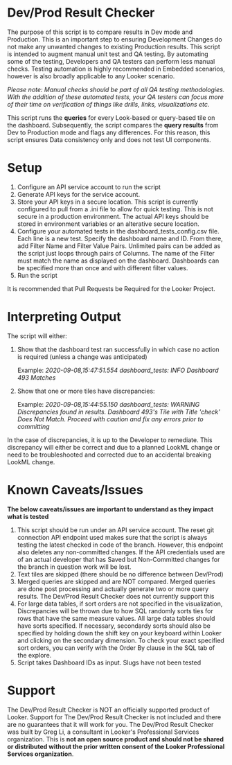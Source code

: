 # Dev/Prod Result Checker

The purpose of this script is to compare results in Dev mode and Production. This is an important step to ensuring Development Changes do not make any unwanted changes to existing Production results. 
This script is intended to augment manual unit test and QA testing. By automating some of the testing, Developers and QA testers can perform less manual checks. Testing automation is highly recommended in Embedded scenarios, however is also broadly applicable to any Looker scenario. 

*Please note: Manual checks should be part of all QA testing methodologies. With the addition of these automated tests, your QA testers can focus more of their time on verification of things like drills, links, visualizations etc.* 

This script runs the **queries** for every Look-based or query-based tile on the dashboard. Subsequently, the script compares the **query results** from Dev to Production mode and flags any differences. For this reason, this script ensures Data consistency only and does not test UI components. 


# Setup

1. Configure an API service account to run the script
2. Generate API keys for the service account. 
3. Store your API keys in a secure location. This script is currently configured to pull from a .ini file to allow for quick testing. This is not secure in a production environment. The actual API keys should be stored in environment variables or an alterative secure location. 
4. Configure your automated tests in the dashboard_tests_config.csv file. Each line is a new test. Specify the dashboard name and ID. From there, add Filter Name and Filter Value Pairs. Unlimited pairs can be added as the script just loops through pairs of Columns. The name of the Filter must match the name as displayed on the dashboard. Dashboards can be specified more than once and with different filter values. 
5. Run the script 

It is recommended that Pull Requests be Required for the Looker Project. 

# Interpreting Output
The script will either:

1. Show that the dashboard test ran successfully in which case no action is required (unless a change was anticipated) 

   Example: 
    *2020-09-08,15:47:51.554 dashboard_tests: INFO     Dashboard 493 Matches*

2. Show that one or more tiles have discrepancies:

   Example: 
    *2020-09-08,15:44:55.150 dashboard_tests: WARNING  Discrepancies found in results. Dashboard 493's Tile with Title 'check' Does Not Match. Proceed with           caution and fix any errors prior to committing*

In the case of discrepancies, it is up to the Developer to remediate. This discrepancy will either be correct and due to a planned LookML change or need to be troubleshooted and corrected due to an accidental breaking LookML change. 



# Known Caveats/Issues

**The below caveats/issues are important to understand as they impact what is tested**
1. This script should be run under an API service account. The reset git connection API endpoint used makes sure that the script is always testing the latest checked in code of the branch. However, this endpoint also deletes any non-committed changes. If the API credentials used are of an actual developer that has Saved but Non-Committed changes for the branch in question work will be lost. 
2. Text tiles are skipped (there should be no difference between Dev/Prod) 
3. Merged queries are skipped and are NOT compared. Merged queries are done post processing and actually generate two or more query results. The Dev/Prod Result Checker does not currently support this 
4. For large data tables, if sort orders are not specified in the visualization, Discrepancies will be thrown due to how SQL randomly sorts ties for rows that have the same measure values. All large data tables should have sorts specified. If necessary, secondardy sorts should also be specified by holding down the shift key on your keyboard within Looker and clicking on the secondary dimension. To check your exact specified sort orders, you can verify with the Order By clause in the SQL tab of the explore. 
5. Script takes Dashboard IDs as input. Slugs have not been tested

# Support 
The Dev/Prod Result Checker is NOT an officially supported product of Looker. Support for The Dev/Prod Result Checker is not included and there are no guarantees that it will work for you. The Dev/Prod Result Checker was built by Greg Li, a consultant in Looker's Professional Services organization. This is **not an open source product and should not be shared or distributed without the prior written consent of the Looker Professional Services organization**. 

